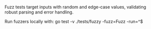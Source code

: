 Fuzz tests target inputs with random and edge-case values, validating robust parsing and error handling.

Run fuzzers locally with:
  go test -v ./tests/fuzzy -fuzz=Fuzz -run=^$

